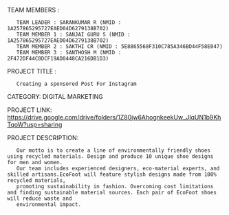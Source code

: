 TEAM MEMBERS :
      
       TEAM LEADER : SARANKUMAR R (NMID : 1A257865295727EAED04D6279138B702)
       TEAM MEMBER 1 : SANJAI GURU S (NMID : 1A257865295727EAED04D6279138B702)
       TEAM MEMBER 2 : SAKTHI CR (NMID : 5E8865568F310C785A346BD44F58E047)
       TEAM MEMBER 3 : SANTHOSH M (NMID : 2F472DF44C0DCF19AD0448CA216DB1D3)

        
PROJECT TITLE : 
       
       Creating a sponsored Post For Instagram


CATEGORY: DIGITAL MARKETING

PROJECT LINK: https://drive.google.com/drive/folders/1Z80jw6AhognkeekUw_JIqUN1b9KhTqoW?usp=sharing

PROJECT DESCRIPTION:

       Our motto is to create a line of environmentally friendly shoes using recycled materials. Design and produce 10 unique shoe designs for men and women.
       Our team includes experienced designers, eco-material experts, and skilled artisans.EcoFoot will feature stylish designs made from 100% recycled materials, 
       promoting sustainability in fashion. Overcoming cost limitations and finding sustainable material sources. Each pair of EcoFoot shoes will reduce waste and 
       environmental impact. 

      
